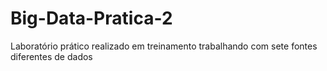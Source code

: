 # Big-Data-Pratica-2
Laboratório prático realizado em treinamento trabalhando com sete fontes diferentes de dados
